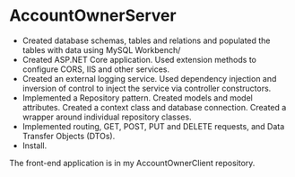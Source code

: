 # AccountOwnerServer
* Created database schemas, tables and relations and populated the tables with data using MySQL Workbench/
* Created ASP.NET Core application. Used extension methods to configure CORS, IIS and other services.
* Created an external logging service. Used dependency injection and inversion of control to inject the service via controller constructors.
* Implemented a Repository pattern. Created models and model attributes. Created a context class and database connection. Created a wrapper around individual repository classes.
* Implemented routing, GET, POST, PUT and DELETE requests, and Data Transfer Objects (DTOs).
* Install.

The front-end application is in my AccountOwnerClient repository.
